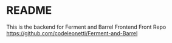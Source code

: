 # README

This is the backend for Ferment and Barrel Frontend
Front Repo https://github.com/codeleonetti/Ferment-and-Barrel